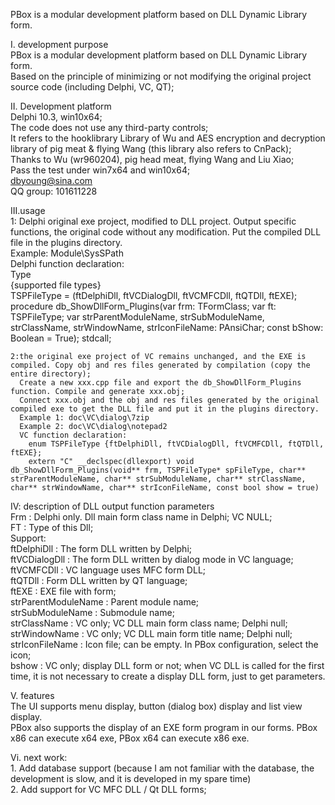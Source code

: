 PBox is a modular development platform based on DLL Dynamic Library form.  

I. development purpose  
   PBox is a modular development platform based on DLL Dynamic Library form.  
   Based on the principle of minimizing or not modifying the original project source code (including Delphi, VC, QT);  
  
  
II. Development platform  
    Delphi 10.3, win10x64;  
    The code does not use any third-party controls;  
    It refers to the hooklibrary Library of Wu and AES encryption and decryption library of pig meat & flying Wang (this library also refers to CnPack);  
    Thanks to Wu (wr960204), pig head meat, flying Wang and Liu Xiao;  
    Pass the test under win7x64 and win10x64;  
    dbyoung@sina.com  
    QQ group: 101611228  
  
  
III.usage  
    1: Delphi original exe project, modified to DLL project. Output specific functions, the original code without any modification. Put the compiled DLL file in the plugins directory.  
       Example: Module\SysSPath  
       Delphi function declaration:  
       Type  
        {supported file types}  
        TSPFileType = (ftDelphiDll, ftVCDialogDll, ftVCMFCDll, ftQTDll, ftEXE);  
        procedure db_ShowDllForm_Plugins(var frm: TFormClass; var ft: TSPFileType; var strParentModuleName, strSubModuleName, strClassName, strWindowName, strIconFileName: PAnsiChar; const bShow: Boolean = True); stdcall;  
  
    2:the original exe project of VC remains unchanged, and the EXE is compiled. Copy obj and res files generated by compilation (copy the entire directory);  
      Create a new xxx.cpp file and export the db_ShowDllForm_Plugins function. Compile and generate xxx.obj;  
      Connect xxx.obj and the obj and res files generated by the original compiled exe to get the DLL file and put it in the plugins directory.  
      Example 1: doc\VC\dialog\7zip  
      Example 2: doc\VC\dialog\notepad2  
      VC function declaration:  
        enum TSPFileType {ftDelphiDll, ftVCDialogDll, ftVCMFCDll, ftQTDll, ftEXE};  
        extern "C" __declspec(dllexport) void db_ShowDllForm_Plugins(void** frm, TSPFileType* spFileType, char** strParentModuleName, char** strSubModuleName, char** strClassName, char** strWindowName, char** strIconFileName, const bool show = true)  
  
  
IV: description of DLL output function parameters  
    Frm                 : Delphi only. Dll main form class name in Delphi; VC NULL;  
    FT                  : Type of this Dll;   
                          Support:  
                            ftDelphiDll   : The form DLL written by Delphi;  
                            ftVCDialogDll : The form DLL written by dialog mode in VC language;  
                            ftVCMFCDll    : VC language uses MFC form DLL;  
                            ftQTDll       : Form DLL written by QT language;  
                            ftEXE         : EXE file with form;  
    strParentModuleName : Parent module name;  
    strSubModuleName    : Submodule name;  
    strClassName        : VC only; VC DLL main form class name; Delphi null;  
    strWindowName       : VC only; VC DLL main form title name; Delphi null;  
    strIconFileName     : Icon file; can be empty. In PBox configuration, select the icon;  
    bshow               : VC only; display DLL form or not; when VC DLL is called for the first time, it is not necessary to create a display DLL form, just to get parameters.  
  
  
V. features  
    The UI supports menu display, button (dialog box) display and list view display.  
    PBox also supports the display of an EXE form program in our forms. PBox x86 can execute x64 exe, PBox x64 can execute x86 exe.  
  
  
Vi. next work:  
    1. Add database support (because I am not familiar with the database, the development is slow, and it is developed in my spare time)  
    2. Add support for VC MFC DLL / Qt DLL forms;  
  
  